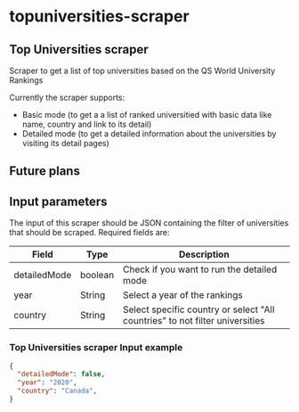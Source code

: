 # topuniversities-scraper

## Top Universities scraper

Scraper to get a list of top universities based on the QS World University Rankings

Currently the scraper supports:

- Basic mode (to get a a list of ranked universitied with basic data like name, country and link to its detail)
- Detailed mode (to get a detailed information about the universities by visiting its detail pages)

## Future plans

## Input parameters

The input of this scraper should be JSON containing the filter of universities that should be scraped. Required fields are:

| Field | Type | Description |
| ----- | ---- | ----------- |
| detailedMode | boolean | Check if you want to run the detailed mode |
| year | String | Select a year of the rankings  |
| country | String | Select specific country or select "All countries" to not filter universities |

### Top Universities scraper Input example
```json
{
  "detailedMode": false,
  "year": "2020",
  "country": "Canada",
}
```
